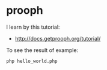 # prooph

I learn by this tutorial:
* http://docs.getprooph.org/tutorial/

To see the result of example:
```bash
php hello_world.php
```